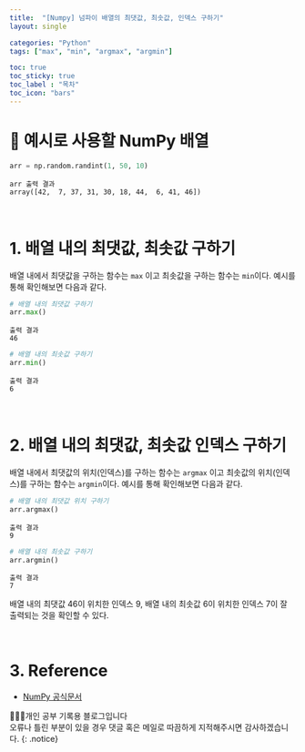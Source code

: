 ```yaml
---
title:  "[Numpy] 넘파이 배열의 최댓값, 최솟값, 인덱스 구하기"
layout: single

categories: "Python"
tags: ["max", "min", "argmax", "argmin"]

toc: true
toc_sticky: true
toc_label : "목차"
toc_icon: "bars"
---
```


<small> </small>

# 📍 예시로 사용할 NumPy 배열

```python
arr = np.random.randint(1, 50, 10)
```

```
arr 출력 결과
array([42,  7, 37, 31, 30, 18, 44,  6, 41, 46])
```

<br>

# 1. 배열 내의 최댓값, 최솟값 구하기
배열 내에서 최댓값을 구하는 함수는 ```max``` 이고 최솟값을 구하는 함수는 ```min```이다. 예시를 통해 확인해보면 다음과 같다.

```python
# 배열 내의 최댓값 구하기
arr.max()
```
```
출력 결과
46
```

```python
# 배열 내의 최솟값 구하기
arr.min()
```
```
출력 결과
6
```

<br>

# 2. 배열 내의 최댓값, 최솟값 인덱스 구하기
배열 내에서 최댓값의 위치(인덱스)를 구하는 함수는 ```argmax``` 이고 최솟값의 위치(인덱스)를 구하는 함수는 ```argmin```이다. 예시를 통해 확인해보면 다음과 같다.

```python
# 배열 내의 최댓값 위치 구하기
arr.argmax()
```
```
출력 결과
9
```

```python
# 배열 내의 최솟값 구하기
arr.argmin()
```
```
출력 결과
7
```

배열 내의 최댓값 46이 위치한 인덱스 9, 배열 내의 최솟값 6이 위치한 인덱스 7이 잘 출력되는 것을 확인할 수 있다.

<br>

# 3. Reference
- [NumPy 공식문서](https://numpy.org/)


👩🏻‍💻개인 공부 기록용 블로그입니다
<br>오류나 틀린 부분이 있을 경우 댓글 혹은 메일로 따끔하게 지적해주시면 감사하겠습니다.
{: .notice}